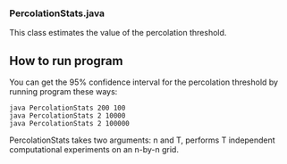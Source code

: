 ### PercolationStats.java

This class estimates the value of the percolation threshold.

## How to run program

You can get the 95% confidence interval for the percolation threshold by running program these ways:
```
java PercolationStats 200 100
java PercolationStats 2 10000
java PercolationStats 2 100000
```

PercolationStats takes two arguments: n and T, performs T independent computational experiments on an n-by-n grid.
